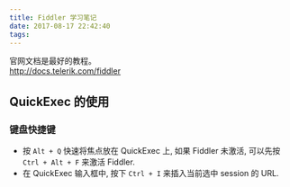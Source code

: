 ```yaml
---
title: Fiddler 学习笔记
date: 2017-08-17 22:42:40
tags:
---
```


官网文档是最好的教程。\
http://docs.telerik.com/fiddler

## QuickExec 的使用

### 键盘快捷键

- 按 `Alt + Q` 快速将焦点放在 QuickExec 上, 如果 Fiddler 未激活, 可以先按 `Ctrl + Alt + F` 来激活 Fiddler.
- 在 QuickExec 输入框中, 按下 `Ctrl + I` 来插入当前选中 session 的 URL.

